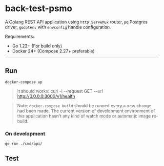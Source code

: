 # back-test-psmo

A Golang REST API application using `http.ServeMux` router, `pq` Postgres driver, `godotenv` with `envconfig` handle configuration.

Requirements:
- Go 1.22+ (For build only)
- Docker 24+ (Compose 2.27+ preferable)

---

## Run

```shell
docker-compose up
```

> It should works: curl -i --request GET --url http://0.0.0.0:3000/v1/health

> Note: `docker-compose build` should be runned every a new change had been made. The current version of development environment of this application hasn't any kind of watch mode or automatic image re-build.

### On development

```
go run ./cmd/api/
```

## Test

